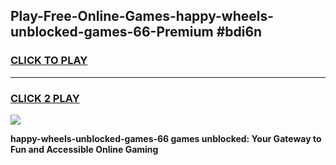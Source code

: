 
## Play-Free-Online-Games-happy-wheels-unblocked-games-66-Premium #bdi6n
<h3>
<a href="https://premium.freeplayer.one?title=happy-wheels-unblocked-games-66&ref=8M">CLICK TO PLAY</a></h3>
<hr>

<h3>
<a href="https://premium.freeplayer.one?title=happy-wheels-unblocked-games-66&ref=8M">CLICK 2 PLAY</a>
  
</h3>

<a href="https://premium.freeplayer.one?title=happy-wheels-unblocked-games-66&ref=8M"><img src="https://clearcache.store/games.png"></a>


**happy-wheels-unblocked-games-66 games unblocked: Your Gateway to Fun and Accessible Online Gaming**
